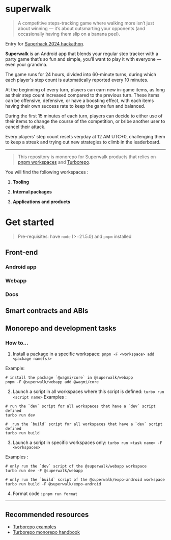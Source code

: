 # superwalk

> A competitive steps-tracking game where walking more isn’t just about winning — it’s about outsmarting your opponents (and occasionally having them slip on a banana peel).

Entry for [Superhack 2024 hackathon](https://ethglobal.com/events/superhack2024).
 
**Superwalk** is an Android app that blends your regular step tracker with a party game that’s so fun and simple, you’ll want to play it with everyone — even your grandma.

 The game runs for 24 hours, divided into 60-minute turns, during which each player's step count is automatically reported every 10 minutes.

 At the beginning of every turn, players can earn new in-game items, as long as their step count increased compared to the previous turn. These items can be offensive, defensive, or have a boosting effect, with each items having their own success rate to keep the game fun and balanced. 
 
 During the first 15 minutes of each turn, players can decide to either use of their items to change the course of the competition, or bribe another user to cancel their attack.

Every players' step count resets veryday at 12 AM UTC+0, challenging them to keep a streak and trying out new strategies to climb in the leaderboard.

---

> This repository is   monorepo for Superwalk products that relies on [pnpm workspaces](https://pnpm.sh/guides/install/workspaces) and [Turborepo](https://turbo.build/repo/docs).

You will find the following workspaces :

1. **Tooling**

2. **Internal packages**

3. **Applications and products**

# Get started

> Pre-requisites: have `node` (>=21.5.0) and `pnpm` installed


## Front-end

### Android app

### Webapp

### Docs

## Smart contracts and ABIs

## Monorepo and development tasks

### How to...

1. Install a package in a specific workspace: `pnpm -F <workspace> add <package name(s)>`

Example:

```bashrc
# install the package `@wagmi/core` in @superwalk/webapp 
pnpm -F @superwalk/webapp add @wagmi/core
```

2. Launch a script in all workspaces where this script is defined: `turbo run <script name>`
   Examples :

```bashrc
# run the `dev` script for all workspaces that have a `dev` script defined
turbo run dev
```

```bashrc
#  run the `build` script for all workspaces that have a `dev` script defined
turbo run build
```

3. Launch a script in specific workspaces only: `turbo run <task name> -F <workspaces>`

Examples :

```bashrc
# only run the `dev` script of the @superwalk/webapp workspace
turbo run dev -F @superwalk/webapp
```

```bashrc
# only run the `build` script of the @superwalk/expo-android workspace
turbo run build -F @superwalk/expo-android
```

4. Format code : `pnpm run format`

---

## Recommended resources

- [Turborepo examples](https://github.com/vercel/turbo/tree/main/examples)
- [Turborepo monorepo handbook](https://turbo.build/repo/docs/handbook/dev)
